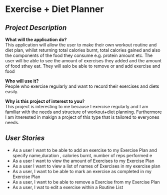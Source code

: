 # Exercise + Diet Planner

## *Project Description*

**What will the application do?** <br> 
This application will allow the user to make their own workout routine and diet plan, whilst returning total calories burnt, total calories gained and also the components of the food they consume e.g. protein amount etc. The user will be able to see the amount of exercises they added and the amount of food sthey eat. They will aslo be able to remove or and add exercise and food

**Who will use it?** <br>
People who exercise regularly and want to record their exercises and diets easily. <br>

**Why is this project of interest to you?** <br>
This project is interesting to me because I exercise regularly and I am familiar with the needs and structure of workout+diet planning. Furthermore I am itnerested in makign a project of this type that is tailored to everyones needs. 

## *User Stories*

- As a user I want to be able to add an exercise to my Exercise Plan and specify name,duration , calories burnt, number of reps performed e
- As a user I want to view the amount of Exercises to my Exercise Plan
- As a user I want to view a list of names of Exercises in my exercise plan
- As a user, I want to be able to mark an exercise as completed in my Exercise Plan
- As a user, I want to be able to remove a Exercise from my Exercise Plan
- As a user, I wat to edit a exercise within a Routine List